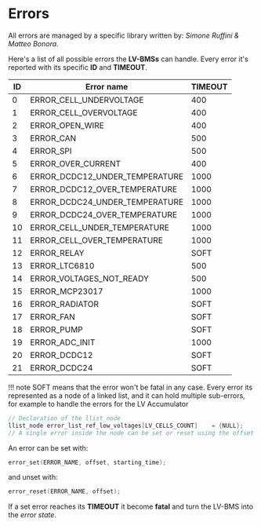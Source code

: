 # Errors

All errors are managed by a specific library written by: _Simone Ruffini & Matteo Bonora_.

Here's a list of all possible errors the __LV-BMSs__ can handle. Every error it's reported with its specific __ID__ and __TIMEOUT__.

ID            | Error name                     | TIMEOUT
------------- | -------------------------------|---------
0             | ERROR_CELL_UNDERVOLTAGE        | 400
1             | ERROR_CELL_OVERVOLTAGE         | 400
2             | ERROR_OPEN_WIRE                | 400
3             | ERROR_CAN                      | 500
4             | ERROR_SPI                      | 500
5             | ERROR_OVER_CURRENT             | 400
6             | ERROR_DCDC12_UNDER_TEMPERATURE | 1000
7             | ERROR_DCDC12_OVER_TEMPERATURE  | 1000
8             | ERROR_DCDC24_UNDER_TEMPERATURE | 1000
9             | ERROR_DCDC24_OVER_TEMPERATURE  | 1000
10            | ERROR_CELL_UNDER_TEMPERATURE   | 1000
11            | ERROR_CELL_OVER_TEMPERATURE    | 1000
12            | ERROR_RELAY                    | SOFT
13            | ERROR_LTC6810                  | 500
14            | ERROR_VOLTAGES_NOT_READY       | 500
15            | ERROR_MCP23017                 | 1000
16            | ERROR_RADIATOR                 | SOFT
17            | ERROR_FAN                      | SOFT
18            | ERROR_PUMP                     | SOFT
19            | ERROR_ADC_INIT                 | 1000
20            | ERROR_DCDC12                   | SOFT
21            | ERROR_DCDC24                   | SOFT

!!! note
    SOFT means that the error won't be fatal in any case.
Every error its represented as a node of a linked list, and it can hold multiple sub-errors, for example to handle the errors for the LV Accumulator
```c
// Declaration of the llist_node
llist_node error_list_ref_low_voltages[LV_CELLS_COUNT]    = {NULL};
// A single error inside the node can be set or reset using the offset
```

An error can be set with:
```c
error_set(ERROR_NAME, offset, starting_time);
```
and unset with:
```c
error_reset(ERROR_NAME, offset);
```
If a set error reaches its __TIMEOUT__ it become __fatal__ and turn the LV-BMS  into the _error state_.